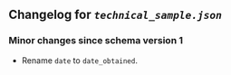 ## Changelog for *`technical_sample.json`*

### Minor changes since schema version 1

* Rename `date` to `date_obtained`.
